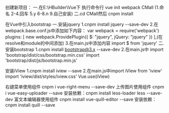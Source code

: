 创建新项目：
	一.在E:\HBuilder\Vue下 执行命令行 vue init webpack CMall (1.命名 2-4.回车 5.y 6-8.n 9.自己安装)
	二.cd CMall然后 cnpm install

在Vue中引入bootstrap
	一.安装jquery 
	1.cnpm install jquery --save-dev
	2.在webpack.base.conf.js中添加如下内容：
		var webpack = require('webpack')
		plugins: [
  			new webpack.ProvidePlugin({
    			$: "jquery",
    			jQuery: "jquery"
  			})
		],(在resolve和module的中间添加)
	3.在main.js中添加内容 import $ from 'jquery'
	二.安装bootstrap
	1.cnpm install bootstrap@3.x --save-dev
	2.在main.js中 import 'bootstrap/dist/css/bootstrap.min.css' 
		import 'bootstrap/dist/js/bootstrap.min.js'

安装iView
	1.cnpm install iview --save
	2.在main.js中import iView from 'iview' 
		import 'iview/dist/styles/iview.css'    Vue.use(iView)

右键菜单使用组件
	cnpm i vue-right-menu --save-dev
上传图片使用组件
	cnpm i vue-easy-uploader --save
	安装依赖：cnpm install less-loader less --save-dev
富文本编辑器使用组件
	cnpm install vue-quill-editor --save
	安装依赖：cnpm install quill --save